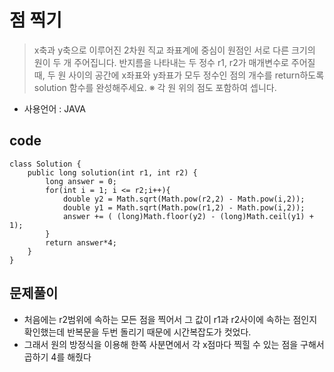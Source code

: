# 점 찍기
>x축과 y축으로 이루어진 2차원 직교 좌표계에 중심이 원점인 서로 다른 크기의 원이 두 개 주어집니다. 반지름을 나타내는 두 정수 r1, r2가 매개변수로 주어질 때, 두 원 사이의 공간에 x좌표와 y좌표가 모두 정수인 점의 개수를 return하도록 solution 함수를 완성해주세요.
※ 각 원 위의 점도 포함하여 셉니다.
- 사용언어 : JAVA

## code
```
class Solution {
    public long solution(int r1, int r2) {
        long answer = 0;
        for(int i = 1; i <= r2;i++){
            double y2 = Math.sqrt(Math.pow(r2,2) - Math.pow(i,2));
            double y1 = Math.sqrt(Math.pow(r1,2) - Math.pow(i,2));
            answer += ( (long)Math.floor(y2) - (long)Math.ceil(y1) + 1);
        }
        return answer*4;
    }
}
```

## 문제풀이
- 처음에는 r2범위에 속하는 모든 점을 찍어서 그 값이 r1과 r2사이에 속하는 점인지 확인했는데 반복문을 두번 돌리기 때문에 시간복잡도가 컷었다.
- 그래서 원의 방정식을 이용해 한쪽 사분면에서 각 x점마다 찍힐 수 있는 점을 구해서 곱하기 4를 해줬다
